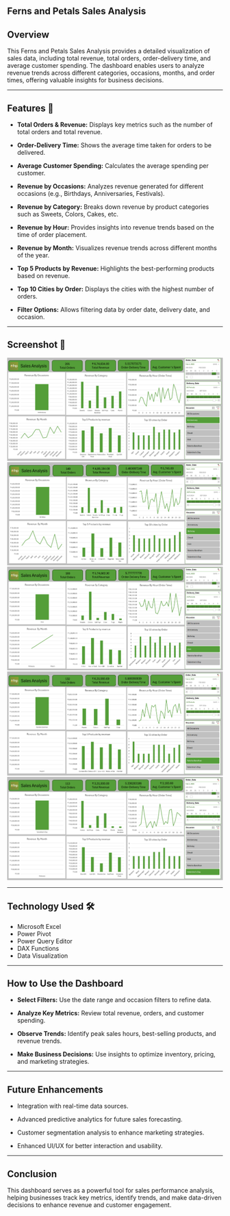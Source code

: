 ## Ferns and Petals Sales Analysis

## Overview

This Ferns and Petals Sales Analysis provides a detailed visualization of sales data, including total revenue, total orders, order-delivery time,
and average customer spending. The dashboard enables users to analyze revenue trends across different categories, occasions, months, and order times, offering valuable insights for business decisions.

---

## Features 🎯

- **Total Orders & Revenue:** Displays key metrics such as the number of total orders and total revenue.

- **Order-Delivery Time:** Shows the average time taken for orders to be delivered.

- **Average Customer Spending:** Calculates the average spending per customer.

- **Revenue by Occasions:** Analyzes revenue generated for different occasions (e.g., Birthdays, Anniversaries, Festivals).

- **Revenue by Category:** Breaks down revenue by product categories such as Sweets, Colors, Cakes, etc.

- **Revenue by Hour:** Provides insights into revenue trends based on the time of order placement.

- **Revenue by Month:** Visualizes revenue trends across different months of the year.

- **Top 5 Products by Revenue:** Highlights the best-performing products based on revenue.

- **Top 10 Cities by Order:** Displays the cities with the highest number of orders.

- **Filter Options:** Allows filtering data by order date, delivery date, and occasion.

---

## Screenshot 📸

![img alt](https://github.com/vinutmaradur/Ferns_and_petals_sales_analysis/blob/main/iamges/fnp1.png?raw=true)
![img_alt](https://github.com/vinutmaradur/Ferns_and_petals_sales_analysis/blob/main/iamges/fnp2.png?raw=true)
![img_alt](https://github.com/vinutmaradur/Ferns_and_petals_sales_analysis/blob/main/iamges/fnp3.png?raw=true)
![img_alt](https://github.com/vinutmaradur/Ferns_and_petals_sales_analysis/blob/main/iamges/fnp4.png?raw=true)
![img_alt](https://github.com/vinutmaradur/Ferns_and_petals_sales_analysis/blob/main/iamges/fnp5.png?raw=true)

---

## Technology Used 🛠️

- Microsoft Excel
- Power Pivot
- Power Query Editor
- DAX Functions
- Data Visualization

---

## How to Use the Dashboard

- **Select Filters:** Use the date range and occasion filters to refine data.

- **Analyze Key Metrics:** Review total revenue, orders, and customer spending.

- **Observe Trends:** Identify peak sales hours, best-selling products, and revenue trends.

- **Make Business Decisions:** Use insights to optimize inventory, pricing, and marketing strategies.

---

## Future Enhancements

- Integration with real-time data sources.

- Advanced predictive analytics for future sales forecasting.

- Customer segmentation analysis to enhance marketing strategies.

- Enhanced UI/UX for better interaction and usability.

---

## Conclusion

This dashboard serves as a powerful tool for sales performance analysis, helping businesses track key metrics, identify trends, and make data-driven decisions to enhance revenue and customer engagement.
